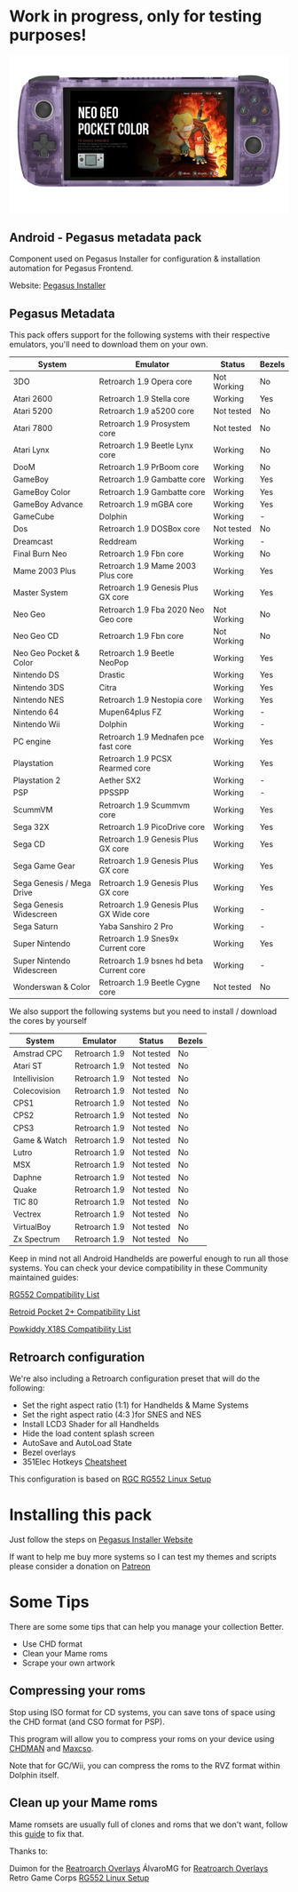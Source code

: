 # Work in progress, only for testing purposes!

<img src="https://github.com/dragoonDorise/RP-epic-noir/blob/main/screenshots/hero-odin.jpg?raw=true">

## Android - Pegasus metadata pack

Component used on Pegasus Installer for configuration & installation automation for Pegasus Frontend.

Website: [Pegasus Installer](https://www.pegasus-installer.com)

## Pegasus Metadata

This pack offers support for the following systems with their respective emulators, you'll need to download them on your own.

| System                    | Emulator                                 | Status      | Bezels |
| ------------------------- | ---------------------------------------- | ----------- | ------ |
| 3DO                       | Retroarch 1.9 Opera core                 | Not Working | No     |
| Atari 2600                | Retroarch 1.9 Stella core                | Working     | Yes    |
| Atari 5200                | Retroarch 1.9 a5200 core                 | Not tested  | No     |
| Atari 7800                | Retroarch 1.9 Prosystem core             | Not tested  | No     |
| Atari Lynx                | Retroarch 1.9 Beetle Lynx core           | Working     | No     |
| DooM                      | Retroarch 1.9 PrBoom core                | Working     | No     |
| GameBoy                   | Retroarch 1.9 Gambatte core              | Working     | Yes    |
| GameBoy Color             | Retroarch 1.9 Gambatte core              | Working     | Yes    |
| GameBoy Advance           | Retroarch 1.9 mGBA core                  | Working     | Yes    |
| GameCube                  | Dolphin                                  | Working     | -      |
| Dos                       | Retroarch 1.9 DOSBox core                | Not tested  | No     |
| Dreamcast                 | Reddream                                 | Working     | -      |
| Final Burn Neo            | Retroarch 1.9 Fbn core                   | Working     | No     |
| Mame 2003 Plus            | Retroarch 1.9 Mame 2003 Plus core        | Working     | Yes    |
| Master System             | Retroarch 1.9 Genesis Plus GX core       | Working     | Yes    |
| Neo Geo                   | Retroarch 1.9 Fba 2020 Neo Geo core      | Not Working | No     |
| Neo Geo CD                | Retroarch 1.9 Fbn core                   | Not Working | No     |
| Neo Geo Pocket & Color    | Retroarch 1.9 Beetle NeoPop              | Working     | Yes    |
| Nintendo DS               | Drastic                                  | Working     | Yes    |
| Nintendo 3DS              | Citra                                    | Working     | Yes    |
| Nintendo NES              | Retroarch 1.9 Nestopia core              | Working     | Yes    |
| Nintendo 64               | Mupen64plus FZ                           | Working     | -      |
| Nintendo Wii              | Dolphin                                  | Working     | -      |
| PC engine                 | Retroarch 1.9 Mednafen pce fast core     | Working     | Yes    |
| Playstation               | Retroarch 1.9 PCSX Rearmed core          | Working     | Yes    |
| Playstation 2             | Aether SX2                               | Working     | -      |
| PSP                       | PPSSPP                                   | Working     | -      |
| ScummVM                   | Retroarch 1.9 Scummvm core               | Working     | Yes    |
| Sega 32X                  | Retroarch 1.9 PicoDrive core             | Working     | Yes    |
| Sega CD                   | Retroarch 1.9 Genesis Plus GX core       | Working     | Yes    |
| Sega Game Gear            | Retroarch 1.9 Genesis Plus GX core       | Working     | Yes    |
| Sega Genesis / Mega Drive | Retroarch 1.9 Genesis Plus GX core       | Working     | Yes    |
| Sega Genesis Widescreen   | Retroarch 1.9 Genesis Plus GX Wide core  | Working     | -      |
| Sega Saturn               | Yaba Sanshiro 2 Pro                      | Working     | -      |
| Super Nintendo            | Retroarch 1.9 Snes9x Current core        | Working     | Yes    |
| Super Nintendo Widescreen | Retroarch 1.9 bsnes hd beta Current core | Working     | -      |
| Wonderswan & Color        | Retroarch 1.9 Beetle Cygne core          | Not tested  | No     |

We also support the following systems but you need to install / download the cores by yourself

| System        | Emulator      | Status     | Bezels |
| ------------- | ------------- | ---------- | ------ |
| Amstrad CPC   | Retroarch 1.9 | Not tested | No     |
| Atari ST      | Retroarch 1.9 | Not tested | No     |
| Intellivision | Retroarch 1.9 | Not tested | No     |
| Colecovision  | Retroarch 1.9 | Not tested | No     |
| CPS1          | Retroarch 1.9 | Not tested | No     |
| CPS2          | Retroarch 1.9 | Not tested | No     |
| CPS3          | Retroarch 1.9 | Not tested | No     |
| Game & Watch  | Retroarch 1.9 | Not tested | No     |
| Lutro         | Retroarch 1.9 | Not tested | No     |
| MSX           | Retroarch 1.9 | Not tested | No     |
| Daphne        | Retroarch 1.9 | Not tested | No     |
| Quake         | Retroarch 1.9 | Not tested | No     |
| TIC 80        | Retroarch 1.9 | Not tested | No     |
| Vectrex       | Retroarch 1.9 | Not tested | No     |
| VirtualBoy    | Retroarch 1.9 | Not tested | No     |
| Zx Spectrum   | Retroarch 1.9 | Not tested | No     |

Keep in mind not all Android Handhelds are powerful enough to run all those systems. You can check your device compatibility in these Community maintained guides:

[RG552 Compatibility List](https://tinyurl.com/RG552GameSettings)

[Retroid Pocket 2+ Compatibility List](https://tinyurl.com/RP2PlusGameSettings)

[Powkiddy X18S Compatibility List](https://tinyurl.com/X18SGameSettings)

## Retroarch configuration

We're also including a Retroarch configuration preset that will do the following:

- Set the right aspect ratio (1:1) for Handhelds & Mame Systems
- Set the right aspect ratio (4:3 )for SNES and NES
- Install LCD3 Shader for all Handhelds
- Hide the load content splash screen
- AutoSave and AutoLoad State
- Bezel overlays
- 351Elec Hotkeys [Cheatsheet](https://ia802301.us.archive.org/17/items/351-elec-shortcuts-cheatsheet_20210809/351ELEC%20shortcuts%20cheatsheet.pdf)

This configuration is based on [RGC RG552 Linux Setup](https://retrogamecorps.com/2021/12/27/anbernic-rg552-linux-setup-guide/)

# Installing this pack

Just follow the steps on [Pegasus Installer Website](https://www.pegasus-installer.com)

If want to help me buy more systems so I can test my themes and scripts please consider a donation on [Patreon](https://www.patreon.com/dragoonDorise)

# Some Tips

There are some some tips that can help you manage your collection Better.

- Use CHD format
- Clean your Mame roms
- Scrape your own artwork

## Compressing your roms

Stop using ISO format for CD systems, you can save tons of space using the CHD format (and CSO format for PSP).

This program will allow you to compress your roms on your device using [CHDMAN](https://github.com/CharlesThobe/chdman) and [Maxcso](https://github.com/unknownbrackets/maxcso).

Note that for GC/Wii, you can compress the roms to the RVZ format within Dolphin itself.

## Clean up your Mame roms

Mame romsets are usually full of clones and roms that we don't want, follow this [guide](https://www.youtube.com/watch?v=GZfoOTckURA) to fix that.

Thanks to:

Duimon for the [Reatroarch Overlays](https://github.com/Duimon/Retroarch-Overlays)
ÁlvaroMG for [Reatroarch Overlays](https://forums.launchbox-app.com/files/file/1180-handhelds-overlays-designed-by-álvaromg/)
Retro Game Corps [RG552 Linux Setup](https://retrogamecorps.com/2021/12/27/anbernic-rg552-linux-setup-guide/)
